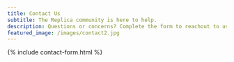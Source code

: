 ```yaml
---
title: Contact Us
subtitle: The Replica community is here to help. 
description: Questions or concerns? Complete the form to reachout to us!
featured_image: /images/contact2.jpg
---
```


{% include contact-form.html %}


